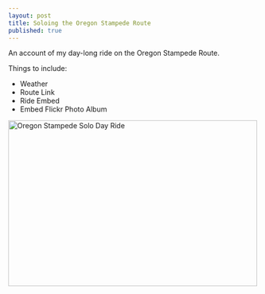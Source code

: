 ```yaml
---
layout: post
title: Soloing the Oregon Stampede Route
published: true
---
```


An account of my day-long ride on the Oregon Stampede Route. 

Things to include: 
+ Weather
+ Route Link
+ Ride Embed
+ Embed Flickr Photo Album

<a data-flickr-embed="true" data-header="true" data-footer="true"  href="https://www.flickr.com/photos/tomascosauce/albums/72157685793733015" title="Oregon Stampede Solo Day Ride"><img src="https://farm5.staticflickr.com/4060/35643578426_2098af48db.jpg" width="500" height="333" alt="Oregon Stampede Solo Day Ride"></a><script async src="//embedr.flickr.com/assets/client-code.js" charset="utf-8"></script>